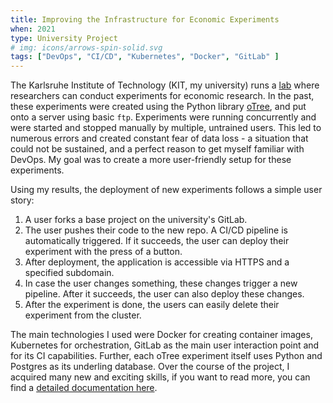 ```yaml
---
title: Improving the Infrastructure for Economic Experiments
when: 2021
type: University Project
# img: icons/arrows-spin-solid.svg
tags: ["DevOps", "CI/CD", "Kubernetes", "Docker", "GitLab" ]
---
```


The Karlsruhe Institute of Technology (KIT, my university) runs a [lab](https://www.kd2lab.kit.edu/) where researchers can conduct  experiments for economic research. In the past, these experiments were created using the Python library [oTree](https://otree.org), and put onto a server using basic `ftp`. Experiments were running concurrently and were started and stopped manually by multiple, untrained users. This led to numerous errors and created constant fear of data loss - a situation that could not be sustained, and a perfect reason to get myself familiar with DevOps. My goal was to create a more user-friendly setup for these experiments.

Using my results, the deployment of new experiments follows a simple user story:

1. A user forks a base project on the university's GitLab.
2. The user pushes their code to the new repo. A CI/CD pipeline is automatically triggered. If it succeeds, the user can deploy their experiment with the press of a button.
3. After deployment, the application is accessible via HTTPS and a specified subdomain.
4. In case the user changes something, these changes trigger a new pipeline. After it succeeds, the user can also deploy these changes.
5. After the experiment is done, the users can easily delete their experiment from the cluster.

The main technologies I used were Docker for creating container images, Kubernetes for orchestration, GitLab as the main user interaction point and for its CI capabilities. Further, each oTree experiment itself uses Python and Postgres as its underling database. Over the course of the project, I acquired many new and exciting skills, if you want to read more, you can find a [detailed documentation here](https://devops.jasperanders.xyz).
